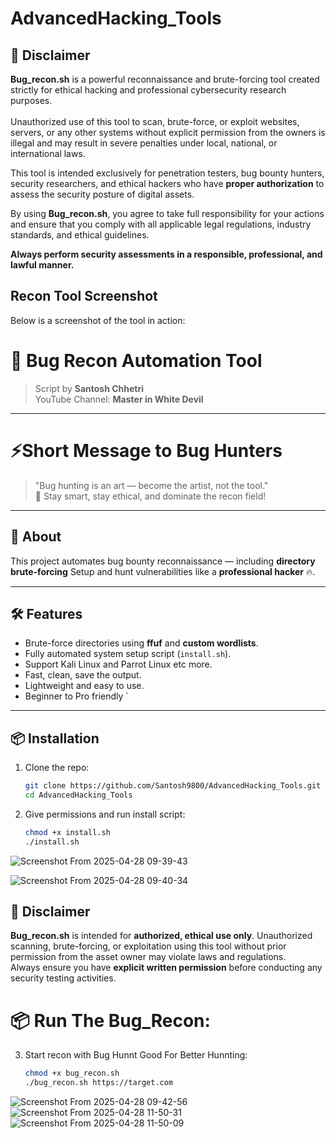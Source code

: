 # AdvancedHacking_Tools
## 📜 Disclaimer

**Bug_recon.sh** is a powerful reconnaissance and brute-forcing tool created strictly for ethical hacking and professional cybersecurity research purposes.  
<br>
Unauthorized use of this tool to scan, brute-force, or exploit websites, servers, or any other systems without explicit permission from the owners is illegal and may result in severe penalties under local, national, or international laws.  

This tool is intended exclusively for penetration testers, bug bounty hunters, security researchers, and ethical hackers who have **proper authorization** to assess the security posture of digital assets.  

By using **Bug_recon.sh**, you agree to take full responsibility for your actions and ensure that you comply with all applicable legal regulations, industry standards, and ethical guidelines.  

**Always perform security assessments in a responsible, professional, and lawful manner.**

## Recon Tool Screenshot
Below is a screenshot of the tool in action:

# 🚀 Bug Recon Automation Tool

> Script by **Santosh Chhetri**  
> YouTube Channel: **Master in White Devil**

---

# ⚡Short Message to Bug Hunters
> "Bug hunting is an art — become the artist, not the tool." <br>
> 🎯 Stay smart, stay ethical, and dominate the recon field!
---

## 🧩 About

This project automates bug bounty reconnaissance — including **directory brute-forcing** 
Setup and hunt vulnerabilities like a **professional hacker** 🔥.

---

## 🛠 Features
- Brute-force directories using **ffuf** and **custom wordlists**.
- Fully automated system setup script (`install.sh`).
- Support Kali Linux and Parrot Linux etc more.
- Fast, clean, save the output.
- Lightweight and easy to use.
- Beginner to Pro friendly
  `
---

## 📦 Installation

1. Clone the repo:
    ```bash
    git clone https://github.com/Santosh9800/AdvancedHacking_Tools.git
    cd AdvancedHacking_Tools
    ```

2. Give permissions and run install script:
    ```bash
    chmod +x install.sh
    ./install.sh

![Screenshot From 2025-04-28 09-39-43](https://github.com/user-attachments/assets/7fb31514-5dfb-41ab-b034-0e981f0f1460) <br>

![Screenshot From 2025-04-28 09-40-34](https://github.com/user-attachments/assets/35d90d51-31b3-4857-8cef-54925d8a1519)

## 📜 Disclaimer

**Bug_recon.sh** is intended for **authorized, ethical use only**. Unauthorized scanning, brute-forcing, or exploitation using this tool without prior permission from the asset owner may violate laws and regulations. <br> 
Always ensure you have **explicit written permission** before conducting any security testing activities.

# 📦 Run The Bug_Recon:

3. Start recon with Bug Hunnt Good For Better Hunnting:
    ```bash
   chmod +x bug_recon.sh
   ./bug_recon.sh https://target.com
    ```
![Screenshot From 2025-04-28 09-42-56](https://github.com/user-attachments/assets/9e772ae8-3e2f-433a-b7fa-34ec27d48888)
<br>
![Screenshot From 2025-04-28 11-50-31](https://github.com/user-attachments/assets/f8a47607-efbf-4f7f-bdb1-63f2ed04c278)
<br>
![Screenshot From 2025-04-28 11-50-09](https://github.com/user-attachments/assets/53e88648-a93a-47fc-b2bf-a66626ea707f)


